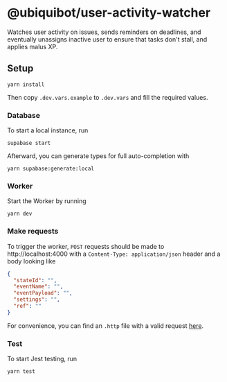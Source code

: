 # @ubiquibot/user-activity-watcher

Watches user activity on issues, sends reminders on deadlines, and eventually unassigns inactive user to ensure that 
tasks don't stall, and applies malus XP.

## Setup
```shell
yarn install
```

Then copy `.dev.vars.example` to `.dev.vars` and fill the required values.

### Database
To start a local instance, run
```shell
supabase start
```

Afterward, you can generate types for full auto-completion with
```shell
yarn supabase:generate:local
```

### Worker
Start the Worker by running
```shell
yarn dev
```

### Make requests
To trigger the worker, `POST` requests should be made to http://localhost:4000 with a `Content-Type: application/json`
header and a body looking like
```json
{
  "stateId": "",
  "eventName": "",
  "eventPayload": "",
  "settings": "",
  "ref": ""
}
```
For convenience, you can find an `.http` file with a valid request [here](/tests/http/request.http).

### Test
To start Jest testing, run
```shell
yarn test
```
